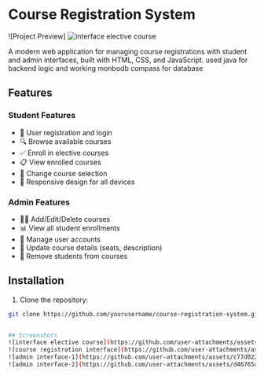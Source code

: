 # Course Registration System

![Project Preview]           ![interface elective course](https://github.com/user-attachments/assets/3b953c2d-88f6-4319-9950-2d5457d76f3a)
                  

A modern web application for managing course registrations with student and admin interfaces, built with HTML, CSS, and JavaScript.
used java for backend logic and working
monbodb compass for database

## Features

### Student Features
- 📝 User registration and login
- 🔍 Browse available courses
- ✅ Enroll in elective courses
- 📋 View enrolled courses
- 🔄 Change course selection
- 📱 Responsive design for all devices

### Admin Features
- 👨‍💻 Add/Edit/Delete courses
- 📊 View all student enrollments
- 👥 Manage user accounts
- 🔧 Update course details (seats, description)
- 🚫 Remove students from courses


## Installation

1. Clone the repository:
```bash
git clone https://github.com/yourusername/course-registration-system.git


## Screenshots
![interface elective course](https://github.com/user-attachments/assets/cdcf47cd-a824-4d6e-ba33-924b8306066b)
![course registration interface](https://github.com/user-attachments/assets/1242cd23-37ba-4e8a-a6ac-0fa87050fd82)
![admin interface-1](https://github.com/user-attachments/assets/c77d0221-6c8e-4560-a0b1-de8b53b5a9f5)
![admin interface-2](https://github.com/user-attachments/assets/d46765a8-0e3e-4305-80a7-1ce7ae7b1593)
